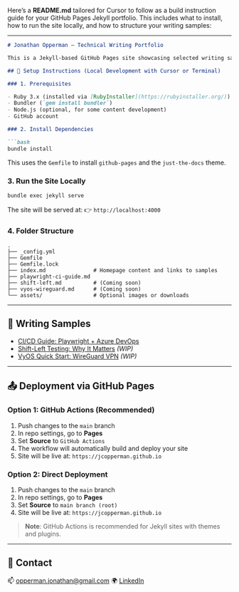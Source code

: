 Here’s a **README.md** tailored for Cursor to follow as a build instruction guide for your GitHub Pages Jekyll portfolio. This includes what to install, how to run the site locally, and how to structure your writing samples:

---

````markdown
# Jonathan Opperman – Technical Writing Portfolio

This is a Jekyll-based GitHub Pages site showcasing selected writing samples in QA, DevOps, and technical documentation.

## 🔧 Setup Instructions (Local Development with Cursor or Terminal)

### 1. Prerequisites

- Ruby 3.x (installed via [RubyInstaller](https://rubyinstaller.org/))
- Bundler (`gem install bundler`)
- Node.js (optional, for some content development)
- GitHub account

### 2. Install Dependencies

```bash
bundle install
````

This uses the `Gemfile` to install `github-pages` and the `just-the-docs` theme.

### 3. Run the Site Locally

```bash
bundle exec jekyll serve
```

The site will be served at:
👉 `http://localhost:4000`

### 4. Folder Structure

```
.
├── _config.yml
├── Gemfile
├── Gemfile.lock
├── index.md               # Homepage content and links to samples
├── playwright-ci-guide.md
├── shift-left.md          # (Coming soon)
├── vyos-wireguard.md      # (Coming soon)
└── assets/                # Optional images or downloads
```

---

## 📘 Writing Samples

* [CI/CD Guide: Playwright + Azure DevOps](playwright-ci-guide.md)
* [Shift-Left Testing: Why It Matters](shift-left.md) *(WIP)*
* [VyOS Quick Start: WireGuard VPN](vyos-wireguard.md) *(WIP)*

---

## 📤 Deployment via GitHub Pages

### Option 1: GitHub Actions (Recommended)

1. Push changes to the `main` branch
2. In repo settings, go to **Pages**
3. Set **Source** to `GitHub Actions`
4. The workflow will automatically build and deploy your site
5. Site will be live at: `https://jcopperman.github.io`

### Option 2: Direct Deployment

1. Push changes to the `main` branch
2. In repo settings, go to **Pages**
3. Set **Source** to `main branch (root)`
4. Site will be live at: `https://jcopperman.github.io`

> **Note**: GitHub Actions is recommended for Jekyll sites with themes and plugins.

---

## 💬 Contact

📫 [opperman.jonathan@gmail.com](mailto:opperman.jonathan@gmail.com)
🌍 [LinkedIn](https://www.linkedin.com/in/jonathanopperman-0a368b4a)

```